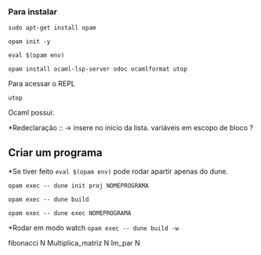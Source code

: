 ### Para instalar 

```
sudo apt-get install opam
```


```
opam init -y
```
```
eval $(opam env)
```
```
opam install ocaml-lsp-server odoc ocamlformat utop
```

Para acessar o REPL
```
utop
```


Ocaml possui:

*Redeclaração
:: -> insere no inicio da lista.
variáveis em escopo de bloco ?


## Criar um programa

*Se tiver feito `eval $(opam env)` pode rodar apartir apenas do dune.

```opam exec -- dune init proj NOMEPROGRAMA```

```opam exec -- dune build```

```opam exec -- dune exec NOMEPROGRAMA```

*Rodar em modo watch
```opam exec -- dune build -w```



fibonacci N
Multiplica_matriz N
Im_par N 